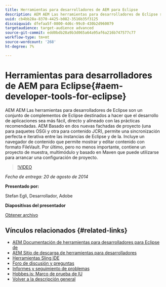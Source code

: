 ```yaml
---
title: Herramientas para desarrolladores de AEM para Eclipse
description: AEM AEM Las herramientas para desarrolladores de Eclipse son un conjunto de complementos de Eclipse destinados a hacer que el desarrollo de aplicaciones sea más fácil, directo y alineado con las prácticas recomendadas. AEM Basado en dos nuevas fachadas de proyecto (una para paquetes OSGi y otra para contenido JCR), permite una sincronización perfecta e iterativa entre las instancias de Eclipse y de la. Incluye un navegador de contenido que permite mostrar y editar contenido con formato FileVault. Por último, pero no menos importante, contiene un proyecto de muestra, multimódulo y basado en Maven que puede utilizarse para arrancar una configuración de proyecto.
uuid: cb4bb28a-8370-4425-b082-3516b35f3125
discoiquuid: dfefaa5f-0800-4d6c-99c0-430b2d960079
targetaudience: target-audience advanced
source-git-commit: edd0bdb28a9b3d065a64a95af6a216b747577c77
workflow-type: tm+mt
source-wordcount: '268'
ht-degree: 7%

---
```


# Herramientas para desarrolladores de AEM para Eclipse{#aem-developer-tools-for-eclipse}

AEM AEM Las herramientas para desarrolladores de Eclipse son un conjunto de complementos de Eclipse destinados a hacer que el desarrollo de aplicaciones sea más fácil, directo y alineado con las prácticas recomendadas. AEM Basado en dos nuevas fachadas de proyecto (una para paquetes OSGi y otra para contenido JCR), permite una sincronización perfecta e iterativa entre las instancias de Eclipse y de la. Incluye un navegador de contenido que permite mostrar y editar contenido con formato FileVault. Por último, pero no menos importante, contiene un proyecto de muestra, multimódulo y basado en Maven que puede utilizarse para arrancar una configuración de proyecto.

>[!VIDEO](https://video.tv.adobe.com/v/19465/?quality=9)

*Fecha de entrega: 20 de agosto de 2014*

**Presentado por:**

Stefan Egli, Desarrollador, Adobe

**Diapositivas del presentador**

[Obtener archivo](assets/aem-dev-tools-cq-gems.pdf)

## Vínculos relacionados {#related-links}

* [AEM Documentación de herramientas para desarrolladores para Eclipse de](http://docs.adobe.com/docs/en/dev-tools/aem-eclipse.html)
* [AEM Sitio de descarga de herramientas para desarrolladores](http://eclipse.adobe.com/aem/dev-tools/)
* [Herramientas Sling IDE](https://sling.apache.org/documentation/development/ide-tooling.html)
* [Foro de discusión y preguntas](http://help-forums.adobe.com/content/adobeforums/en/experience-manager-forum/adobe-experience-manager.html)
* [Informes y seguimiento de problemas](https://github.com/Adobe-Marketing-Cloud/aem-eclipse-developer-tools/issues)
* [Hobbes.js: Marco de prueba de IU](http://docs.adobe.com/docs/en/aem/6-0/develop/components/hobbes.html)
* [Volver a la descripción general](https://helpx.adobe.com/experience-manager/kt/eseminars/gems/aem-index.html)
